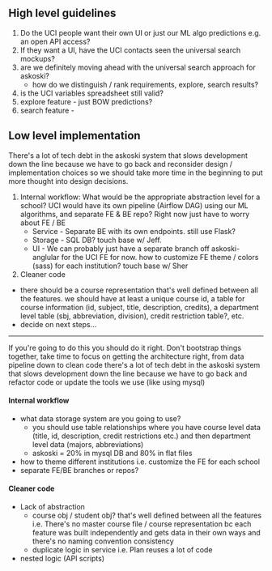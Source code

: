 ## High level guidelines

1. Do the UCI people want their own UI or just our ML algo predictions e.g. an open API access?  
1. If they want a UI, have the UCI contacts seen the universal search mockups?
1. are we definitely moving ahead with the universal search approach for askoski?
    - how do we distinguish / rank requirements, explore, search results?
1. is the UCI variables spreadsheet still valid?
1. explore feature - just BOW predictions?
1. search feature - 

## Low level implementation

There's a lot of tech debt in the askoski system that slows development down the line because we have to go back and reconsider design / implementation choices so we should take more time in the beginning to put more thought into design decisions.

1. Internal workflow: What would be the appropriate abstraction level for a school?  UCI would have its own pipeline (Airflow DAG) using our ML algorithms, and separate FE & BE repo?  Right now just have to worry about FE / BE
    - Service - Separate BE with its own endpoints.  still use Flask?
    - Storage - SQL DB? touch base w/ Jeff.  
    - UI - We can probably just have a separate branch off askoski-anglular for the UCI FE for now.  how to customize FE theme / colors (sass) for each institution? touch base w/ Sher
1. Cleaner code
-  there should be a course representation that's well defined between all the features.  we should have at least a unique course id, a table for course information (id, subject, title, description, credits), a department level table (sbj, abbreviation, division), credit restriction table?, etc.
- decide on next steps...

---

If you're going to do this you should do it right.  Don't bootstrap things together, take time to focus on getting the architecture right, from data pipeline down to clean code there's a lot of tech debt in the askoski system that slows development down the line because we have to go back and refactor code or update the tools we use (like using mysql) 

#### Internal workflow

- what data storage system are you going to use? 
   - you should use table relationships where you have course level data (title, id, description, credit restrictions etc.) and then department level data (majors, abbreviations)
   - askoski = 20% in mysql DB and 80% in flat files 
- how to theme different institutions i.e. customize the FE for each school
- separate FE/BE branches or repos? 

#### Cleaner code 

- Lack of abstraction 
    - course obj / student obj? that's well defined between all the features i.e. There's no master course file / course representation bc each feature was built independently and gets data in their own ways and there's no naming convention consistency
    - duplicate logic in service i.e. Plan reuses a lot of code
- nested logic (API scripts)